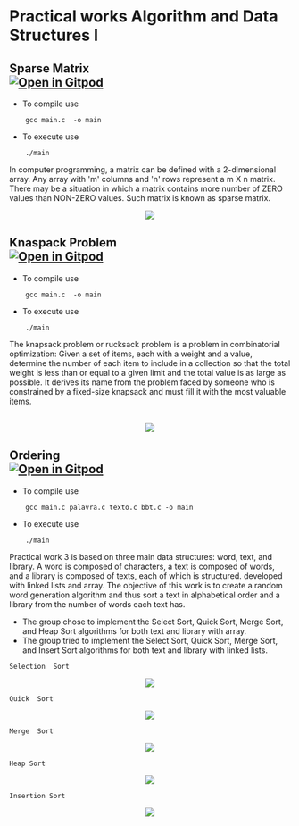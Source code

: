 # Practical works Algorithm and Data Structures I

## Sparse Matrix<br>[![Open in Gitpod](https://gitpod.io/button/open-in-gitpod.svg)](https://gitpod.io/#https://github.com/lucianobajr/AEDS-TPS/tree/master/TP1)

* To  compile use
<p align="center">

        gcc main.c  -o main 

</p>

* To  execute use
<p align="center">

        ./main 

</p>


In computer programming, a matrix can be defined with a 2-dimensional array. Any array with 'm' columns and 'n' rows represent a m X n matrix. There may be a situation in which a matrix contains more number of ZERO values than NON-ZERO values. Such matrix is known as sparse matrix.

<p align="center">
    <img src="https://user-images.githubusercontent.com/45442173/68969659-46bd0a80-07c4-11ea-8147-3bca1545f2c2.png">
</p>


## Knaspack Problem<br>[![Open in Gitpod](https://gitpod.io/button/open-in-gitpod.svg)](https://gitpod.io/#https://github.com/lucianobajr/AEDS-TPS/tree/master/TP2)

* To  compile use
<p align="center">

        gcc main.c  -o main 

</p>

* To  execute use
<p align="center">

        ./main 
</p>

The knapsack problem or rucksack problem is a problem in combinatorial optimization: Given a set of items, each with a weight and a value, determine the number of each item to include in a collection so that the total weight is less than or equal to a given limit and the total value is as large as possible. It derives its name from the problem faced by someone who is constrained by a fixed-size knapsack and must fill it with the most valuable items.<br><br>
<p align="center">
    <img src="https://user-images.githubusercontent.com/45442173/70360495-790ad680-185d-11ea-81c7-183fc77ac943.jpg">
</p>


## Ordering <br>[![Open in Gitpod](https://gitpod.io/button/open-in-gitpod.svg)](https://gitpod.io/#https://github.com/lucianobajr/Algorithm-and-Data-Structures--Practical-Work/tree/master/TP3)

* To  compile use
<p align="center">

        gcc main.c palavra.c texto.c bbt.c -o main 

</p>

* To  execute use
<p align="center">

        ./main 

</p>

Practical work 3 is based on three main data structures: word, text, and library. A word is composed of characters, a text is composed of words, and a library is composed of texts, each of which is structured. developed with linked lists and array. The objective of this work is to create a random word generation algorithm and thus sort a text in alphabetical order and a library from the number of words each text has.
* The group chose to implement the Select Sort, Quick Sort, Merge Sort, and Heap Sort algorithms for both text and library with array.
* The group tried to implement the Select  Sort, Quick Sort, Merge Sort, and Insert Sort  algorithms for both text and library with linked lists.

<p align="center">

    Selection  Sort

</p>

<p align="center">
    <img src="https://user-images.githubusercontent.com/45442173/70378293-7495fa80-18fd-11ea-8707-52d04d36449c.gif">
</p>

<p align="center">

    Quick  Sort

</p>

<p align="center">
    <img src="https://user-images.githubusercontent.com/45442173/70378458-4ca79680-18ff-11ea-938c-5d25ff51fc78.gif">
</p>

<p align="center">

    Merge  Sort

</p>

<p align="center">
    <img src="https://user-images.githubusercontent.com/45442173/70378525-0bfc4d00-1900-11ea-89e3-993d955394af.gif">
</p>

<p align="center">

    Heap Sort

</p>

<p align="center">
    <img src="https://user-images.githubusercontent.com/45442173/70378133-bde54a80-18fb-11ea-8b65-7119c9e85f7f.gif">
</p>

<p align="center">

    Insertion Sort

</p>

<p align="center">
    <img src="https://user-images.githubusercontent.com/45442173/70378593-e15ec400-1900-11ea-91e3-d587886d9de8.gif">
</p>
